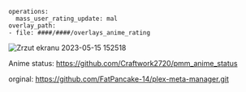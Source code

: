 
    operations:
      mass_user_rating_update: mal
    overlay_path:
    - file: ####/####/overlays_anime_rating
      
      
![Zrzut ekranu 2023-05-15 152518](https://github.com/Craftwork2720/pmm_anime_rating/assets/130354761/37f150a1-01e8-4521-b8a1-650e1b7c8e9b)

Anime status: https://github.com/Craftwork2720/pmm_anime_status

orginal: https://github.com/FatPancake-14/plex-meta-manager.git
